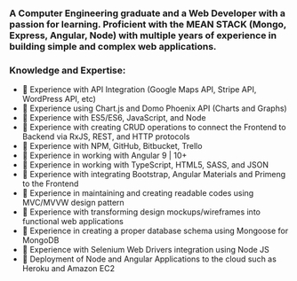 ### A Computer Engineering graduate and a Web Developer with a passion for learning. Proficient with the MEAN STACK (Mongo,  Express, Angular,  Node) with multiple years of experience in building simple and complex web applications. 

### Knowledge and Expertise:
- 🔸 Experience with API Integration (Google Maps API, Stripe API, WordPress API, etc)
- 🔸 Experience using Chart.js and Domo Phoenix API (Charts and Graphs)
- 🔸 Experience with ES5/ES6, JavaScript, and Node
- 🔸 Experience with creating CRUD operations to connect the Frontend to Backend via RxJS, REST, and HTTP protocols
- 🔸 Experience with NPM, GitHub, Bitbucket, Trello
- 🔸 Experience in working with Angular 9 | 10+
- 🔸 Experience in working with TypeScript, HTML5, SASS, and JSON
- 🔸 Experience with integrating Bootstrap, Angular Materials and Primeng to the Frontend
- 🔸 Experience in maintaining and creating readable codes using MVC/MVVW design pattern
- 🔸 Experience with transforming design mockups/wireframes into functional web applications
- 🔸 Experience in creating a proper database schema using Mongoose for MongoDB
- 🔸 Experience with Selenium Web Drivers integration using Node JS
- 🔸 Deployment of  Node and Angular Applications to the cloud such as Heroku and Amazon EC2
